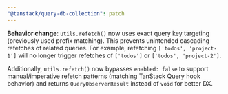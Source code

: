 ```yaml
---
"@tanstack/query-db-collection": patch
---
```


**Behavior change**: `utils.refetch()` now uses exact query key targeting (previously used prefix matching). This prevents unintended cascading refetches of related queries. For example, refetching `['todos', 'project-1']` will no longer trigger refetches of `['todos']` or `['todos', 'project-2']`.

Additionally, `utils.refetch()` now bypasses `enabled: false` to support manual/imperative refetch patterns (matching TanStack Query hook behavior) and returns `QueryObserverResult` instead of `void` for better DX.

